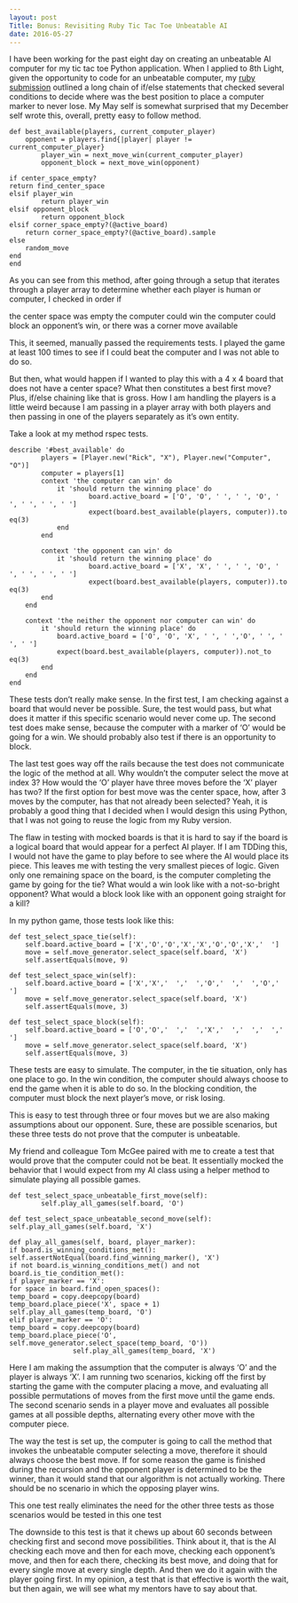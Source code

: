```yaml
---
layout: post
Title: Bonus: Revisiting Ruby Tic Tac Toe Unbeatable AI
date: 2016-05-27
---
```


I have been working for the past eight day on creating an unbeatable AI computer for my tic tac toe Python application. When I applied to 8th Light, given the opportunity to code for an unbeatable computer, my [ruby submission](https://github.com/NicoleCarpenter/tic-tac-toe-ruby) outlined a long chain of if/else statements that checked several conditions to decide where was the best position to place a computer marker to never lose. My May self is somewhat surprised that my December self wrote this, overall, pretty easy to follow method. 

```
def best_available(players, current_computer_player)
    opponent = players.find{|player| player != current_computer_player}
        player_win = next_move_win(current_computer_player)
        opponent_block = next_move_win(opponent)
        
if center_space_empty?
return find_center_space
elsif player_win
        return player_win
elsif opponent_block
        return opponent_block
elsif corner_space_empty?(@active_board)
    return corner_space_empty?(@active_board).sample
else
    random_move
end
end
```

As you can see from this method, after going through a setup that iterates through a player array to determine whether each player is human or computer, I checked in order if

the center space was empty 
the computer could win
the computer could block an opponent’s win, or
there was a corner move available

This, it seemed, manually passed the requirements tests. I played the game at least 100 times to see if I could beat the computer and I was not able to do so. 

But then, what would happen if I wanted to play this with a 4 x 4 board that does not have a center space? What then constitutes a best first move? Plus, if/else chaining like that is gross. How I am handling the players is a little weird because I am passing in a player array with both players and then passing in one of the players separately as it’s own entity. 

Take a look at my method rspec tests.

```
describe '#best_available' do
        players = [Player.new("Rick", "X"), Player.new("Computer", "O")]
        computer = players[1]
        context 'the computer can win' do
            it 'should return the winning place' do
                    board.active_board = ['O', 'O', ' ', ' ', 'O', ' ', ' ', ' ', ' ']
                    expect(board.best_available(players, computer)).to eq(3)
            end
        end

        context 'the opponent can win' do
            it 'should return the winning place' do
                    board.active_board = ['X', 'X', ' ', ' ', 'O', ' ', ' ', ' ', ' ']
                    expect(board.best_available(players, computer)).to eq(3)
        end
    end

    context 'the neither the opponent nor computer can win' do
        it 'should return the winning place' do
            board.active_board = ['O', 'O', 'X', ' ', ' ','O', ' ', ' ', ' ']
            expect(board.best_available(players, computer)).not_to eq(3)
        end
    end
end
```

These tests don’t really make sense. In the first test, I am checking against a board that would never be possible. Sure, the test would pass, but what does it matter if this specific scenario would never come up. The second test does make sense, because the computer with a marker of ‘O’ would be going for a win. We should probably also test if there is an opportunity to block. 

The last test goes way off the rails because the test does not communicate the logic of the method at all. Why wouldn’t the computer select the move at index 3? How would the ‘O’ player have three moves before the ‘X’ player has two? If the first option for best move was the center space, how, after 3 moves by the computer, has that not already been selected? Yeah, it is probably a good thing that I decided when I would design this using Python, that I was not going to reuse the logic from my Ruby version. 

The flaw in testing with mocked boards is that it is hard to say if the board is a logical board that would appear for a perfect AI player. If I am TDDing this, I would not have the game to play before to see where the AI would place its piece. This leaves me with testing the very smallest pieces of logic. Given only one remaining space on the board, is the computer completing the game by going for the tie? What would a win look like with a not-so-bright opponent? What would a block look like with an opponent going straight for a kill? 

In my python game, those tests look like this:

```
def test_select_space_tie(self): 
    self.board.active_board = ['X','O','O','X','X','O','O','X','  ']
    move = self.move_generator.select_space(self.board, 'X')
    self.assertEquals(move, 9)
  
def test_select_space_win(self):
    self.board.active_board = ['X','X','  ','  ','O','  ','  ','O','  ']
    move = self.move_generator.select_space(self.board, 'X')
    self.assertEquals(move, 3)

def test_select_space_block(self):
    self.board.active_board = ['O','O','  ','  ','X','  ','  ','  ','  ']
    move = self.move_generator.select_space(self.board, 'X')
    self.assertEquals(move, 3)
```

These tests are easy to simulate. The computer, in the tie situation, only has one place to go. In the win condition, the computer should always choose to end the game when it is able to do so. In the blocking condition, the computer must block the next player’s move, or risk losing.

This is easy to test through three or four moves but we are also making assumptions about our opponent. Sure, these are possible scenarios, but these three tests do not prove that the computer is unbeatable. 

My friend and colleague Tom McGee paired with me to create a test that would prove that the computer could not be beat. It essentially mocked the behavior that I would expect from my AI class using a helper method to simulate playing all possible games.

```
def test_select_space_unbeatable_first_move(self):
        self.play_all_games(self.board, 'O')

def test_select_space_unbeatable_second_move(self):
self.play_all_games(self.board, 'X')

def play_all_games(self, board, player_marker):
if board.is_winning_conditions_met():
self.assertNotEqual(board.find_winning_marker(), 'X')
if not board.is_winning_conditions_met() and not board.is_tie_condition_met():
if player_marker == 'X':
for space in board.find_open_spaces():
temp_board = copy.deepcopy(board)
temp_board.place_piece('X', space + 1)
self.play_all_games(temp_board, 'O')
elif player_marker == 'O':
temp_board = copy.deepcopy(board)
temp_board.place_piece('O', self.move_generator.select_space(temp_board, 'O'))
                self.play_all_games(temp_board, 'X')
```

Here I am making the assumption that the computer is always ‘O’ and the player is always ‘X’. I am running two scenarios, kicking off the first by starting the game with the computer placing a move, and evaluating all possible permutations of moves from the first move until the game ends. The second scenario sends in a player move and evaluates all possible games at all possible depths, alternating every other move with the computer piece. 

The way the test is set up, the computer is going to call the method that invokes the unbeatable computer selecting a move, therefore it should always choose the best move. If for some reason the game is finished during the recursion and the opponent player is determined to be the winner, than it would stand that our algorithm is not actually working. There should be no scenario in which the opposing player wins. 

This one test really eliminates the need for the other three tests as those scenarios would be tested in this one test

The downside to this test is that it chews up about 60 seconds between checking first and second move possibilities. Think about it, that is the AI checking each move and then for each move, checking each opponent’s move, and then for each there, checking its best move, and doing that for every single move at every single depth. And then we do it again with the player going first. In my opinion, a test that is that effective is worth the wait, but then again, we will see what my mentors have to say about that. 
